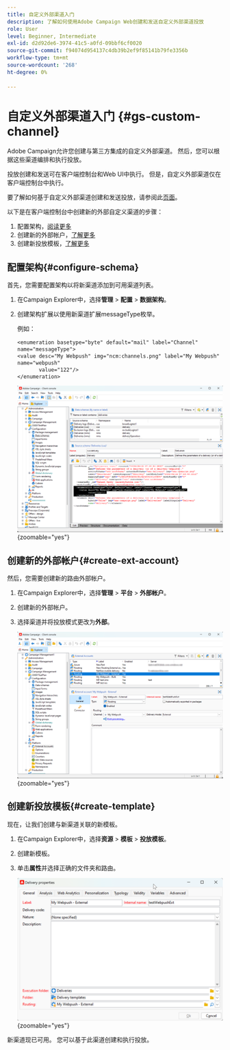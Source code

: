 ```yaml
---
title: 自定义外部渠道入门
description: 了解如何使用Adobe Campaign Web创建和发送自定义外部渠道投放
role: User
level: Beginner, Intermediate
exl-id: d2d92de6-3974-41c5-a0fd-09bbf6cf0020
source-git-commit: f94074d954137c4db39b2ef9f85141b79fe3356b
workflow-type: tm+mt
source-wordcount: '268'
ht-degree: 0%

---
```


# 自定义外部渠道入门 {#gs-custom-channel}

Adobe Campaign允许您创建与第三方集成的自定义外部渠道。 然后，您可以根据这些渠道编排和执行投放。

投放创建和发送可在客户端控制台和Web UI中执行。 但是，自定义外部渠道仅在客户端控制台中执行。

要了解如何基于自定义外部渠道创建和发送投放，请参阅此[页面](https://experienceleague.adobe.com/docs/campaign-web/v8/msg/gs-custom-channel.html)。

以下是在客户端控制台中创建新的外部自定义渠道的步骤：

1. 配置架构，[阅读更多](#configure-schema)
1. 创建新的外部帐户，[了解更多](#create-ext-account)
1. 创建新投放模板，[了解更多](#create-template)

## 配置架构{#configure-schema}

首先，您需要配置架构以将新渠道添加到可用渠道列表。

1. 在Campaign Explorer中，选择&#x200B;**管理** > **配置** > **数据架构**。

1. 创建架构扩展以使用新渠道扩展messageType枚举。

   例如：

   ```
   <enumeration basetype="byte" default="mail" label="Channel" name="messageType">
   <value desc="My Webpush" img="ncm:channels.png" label="My Webpush" name="webpush"
          value="122"/>
   </enumeration>
   ```

   ![](assets/cus-schema.png){zoomable="yes"}

## 创建新的外部帐户{#create-ext-account}

然后，您需要创建新的路由外部帐户。

1. 在Campaign Explorer中，选择&#x200B;**管理** > **平台** > **外部帐户**。

1. 创建新的外部帐户。

1. 选择渠道并将投放模式更改为&#x200B;**外部**。

   ![](assets/cus-ext-account.png){zoomable="yes"}

## 创建新投放模板{#create-template}

现在，让我们创建与新渠道关联的新模板。

1. 在Campaign Explorer中，选择&#x200B;**资源** > **模板** > **投放模板**。

1. 创建新模板。

1. 单击&#x200B;**属性**&#x200B;并选择正确的文件夹和路由。

   ![](assets/cus-template.png){zoomable="yes"}

新渠道现已可用。 您可以基于此渠道创建和执行投放。
